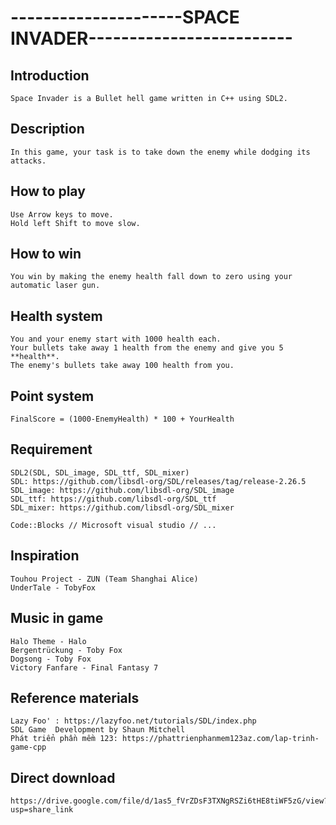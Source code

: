 # **---------------------SPACE INVADER-------------------------** #



## Introduction ##

	Space Invader is a Bullet hell game written in C++ using SDL2.
	
## Description ##

	In this game, your task is to take down the enemy while dodging its attacks.
 
## How to play ##

	Use Arrow keys to move.
	Hold left Shift to move slow.
 
## How to win ##

	You win by making the enemy health fall down to zero using your automatic laser gun.
 
## Health system ##

 	You and your enemy start with 1000 health each.
	Your bullets take away 1 health from the enemy and give you 5 **health**.
 	The enemy's bullets take away 100 health from you.
 
## Point system ##

	FinalScore = (1000-EnemyHealth) * 100 + YourHealth
	
## Requirement ##

	SDL2(SDL, SDL_image, SDL_ttf, SDL_mixer)
	SDL: https://github.com/libsdl-org/SDL/releases/tag/release-2.26.5
	SDL_image: https://github.com/libsdl-org/SDL_image
	SDL_ttf: https://github.com/libsdl-org/SDL_ttf
	SDL_mixer: https://github.com/libsdl-org/SDL_mixer
	
	Code::Blocks // Microsoft visual studio // ...
	
## Inspiration ##

	Touhou Project - ZUN (Team Shanghai Alice)
	UnderTale - TobyFox
	
## Music in game ##

	Halo Theme - Halo
	Bergentrückung - Toby Fox
	Dogsong - Toby Fox
	Victory Fanfare - Final Fantasy 7
	
## Reference materials ##

	Lazy Foo' : https://lazyfoo.net/tutorials/SDL/index.php
	SDL Game  Development by Shaun Mitchell
	Phát triển phần mềm 123: https://phattrienphanmem123az.com/lap-trinh-game-cpp
	
## Direct download ##

	https://drive.google.com/file/d/1as5_fVrZDsF3TXNgRSZi6tHE8tiWF5zG/view?usp=share_link
